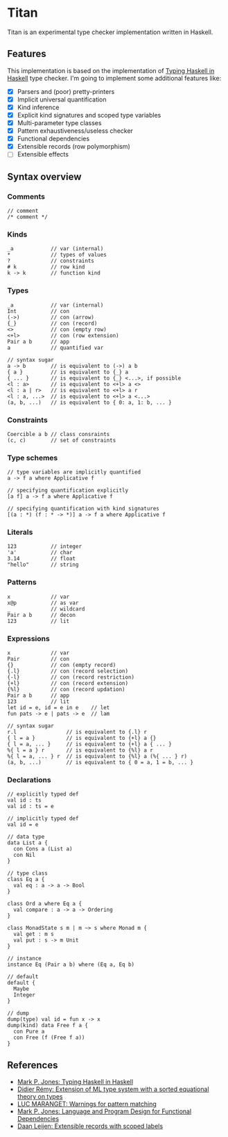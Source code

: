 # Titan

Titan is an experimental type checker implementation written in Haskell.

## Features

This implementation is based on the implementation of [Typing Haskell in Haskell](https://web.cecs.pdx.edu/~mpj/thih/) type checker. I'm going to implement some additional features like:

* [x] Parsers and (poor) pretty-printers
* [x] Implicit universal quantification
* [x] Kind inference
* [x] Explicit kind signatures and scoped type variables
* [x] Multi-parameter type classes
* [x] Pattern exhaustiveness/useless checker
* [x] Functional dependencies
* [x] Extensible records (row polymorphism)
* [ ] Extensible effects

## Syntax overview

### Comments
```
// comment
/* comment */
```

### Kinds
```
_a            // var (internal)
*             // types of values
?             // constraints
# k           // row kind
k -> k        // function kind
```

### Types
```
_a            // var (internal)
Int           // con
(->)          // con (arrow)
{_}           // con (record)
<>            // con (empty row)
<+l>          // con (row extension)
Pair a b      // app
a             // quantified var

// syntax sugar
a -> b        // is equivalent to (->) a b
{ a }         // is equivalent to {_} a
{ ... }       // is equivalent to {_} <...>, if possible
<l : a>       // is equivalent to <+l> a <>
<l : a | r>   // is equivalent to <+l> a r
<l : a, ...>  // is equivalent to <+l> a <...>
(a, b, ...)   // is equivalent to { 0: a, 1: b, ... }
```

### Constraints
```
Coercible a b // class consraints
(c, c)        // set of constraints
```

### Type schemes
```
// type variables are implicitly quantified
a -> f a where Applicative f

// specifying quantification explicitly
[a f] a -> f a where Applicative f

// specifying quantification with kind signatures
[(a : *) (f : * -> *)] a -> f a where Applicative f
```

### Literals
```
123           // integer
'a'           // char
3.14          // float
"hello"       // string
```

### Patterns
```
x             // var
x@p           // as var
_             // wildcard
Pair a b      // decon
123           // lit
```

### Expressions
```
x             // var
Pair          // con
{}            // con (empty record)
{.l}          // con (record selection)
{-l}          // con (record restriction)
{+l}          // con (record extension)
{%l}          // con (record updation)
Pair a b      // app
123           // lit
let id = e, id = e in e    // let
fun pats -> e | pats -> e  // lam

// syntax sugar
r.l                // is equivalent to {.l} r
{ l = a }          // is equivalent to {+l} a {}
{ l = a, ... }     // is equivalent to {+l} a { ... }
%{ l = a } r       // is equivalent to {%l} a r
%{ l = a, ... } r  // is equivalent to {%l} a (%{ ... } r)
(a, b, ...)        // is equivalent to { 0 = a, 1 = b, ... }
```

### Declarations
```
// explicitly typed def
val id : ts
val id : ts = e

// implicitly typed def
val id = e

// data type
data List a {
  con Cons a (List a)
  con Nil
}

// type class
class Eq a {
  val eq : a -> a -> Bool
}

class Ord a where Eq a {
  val compare : a -> a -> Ordering
}

class MonadState s m | m ~> s where Monad m {
  val get : m s
  val put : s -> m Unit
}

// instance
instance Eq (Pair a b) where (Eq a, Eq b)

// default
default {
  Maybe
  Integer
}

// dump
dump(type) val id = fun x -> x
dump(kind) data Free f a {
  con Pure a
  con Free (f (Free f a))
}
```

## References

- [Mark P. Jones: Typing Haskell in Haskell](https://web.cecs.pdx.edu/~mpj/thih/)
- [Didier Rémy: Extension of ML type system with a sorted equational theory on types](https://hal.inria.fr/inria-00077006/document)
- [LUC MARANGET: Warnings for pattern matching](http://moscova.inria.fr/~maranget/papers/warn/index.html)
- [Mark P. Jones: Language and Program Design for Functional Dependencies](https://web.cecs.pdx.edu/~mpj/pubs/fundeps-design.pdf)
- [Daan Leijen: Extensible records with scoped labels](https://www.microsoft.com/en-us/research/publication/extensible-records-with-scoped-labels/)

